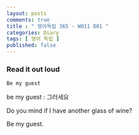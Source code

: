 ```yaml
---
layout: posts
comments: true
title : " 영어독립 365 - W011 D01 "
categories: Diary
tags: [ 영어 독립 ]
published: false
---
```


### Read it out loud

```
Be my guest
```

be my guest
 : 그러세요

Do you mind if I have another glass of wine?

Be my guest.


